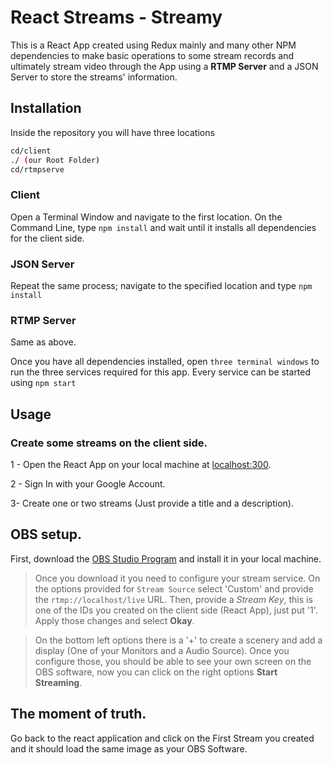 # React Streams - Streamy

This is a React App created using Redux mainly and many other NPM dependencies to make basic operations to some stream records and ultimately stream video through the App using a **RTMP Server** and a JSON Server to store the streams' information.

## Installation

Inside the repository you will have three locations

```bash
cd/client
./ (our Root Folder)
cd/rtmpserve
```
### Client
Open a Terminal Window and navigate to the first location. On the Command Line, type `npm install` and wait until it installs all dependencies for the client side.

### JSON Server
Repeat the same process; navigate to the specified location and type `npm install`

### RTMP Server
Same as above.

Once you have all dependencies installed, open `three terminal windows` to run the three services required for this app. Every service can be started using `npm start`

## Usage

### Create some streams on the client side.
1 - Open the React App on your local machine at [localhost:300](http://localhost:3000).

2 - Sign In with your Google Account.

3- Create one or two streams (Just provide a title and a description).

## OBS setup.

First, download the [OBS Studio Program](https://obsproject.com/) and install it in your local machine.

> Once you download it you need to configure your stream service.
On the options provided for `Stream Source` select 'Custom' and provide the `rtmp://localhost/live` URL. Then, provide a *Stream Key*, this is one of the IDs you created on the client side (React App), just put '1'. Apply those changes and select **Okay**.

> On the bottom left options there is a '+' to create a scenery and add a display (One of your Monitors and a Audio Source). Once you configure those, you should be able to see your own screen on the OBS software, now you can click on the right options **Start Streaming**.

## The moment of truth.

Go back to the react application and click on the First Stream you created and it should load the same image as your OBS Software.
